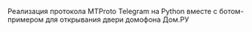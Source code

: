 Реализация протокола MTProto Telegram на Python вместе с ботом-примером для открывания двери домофона Дом.РУ